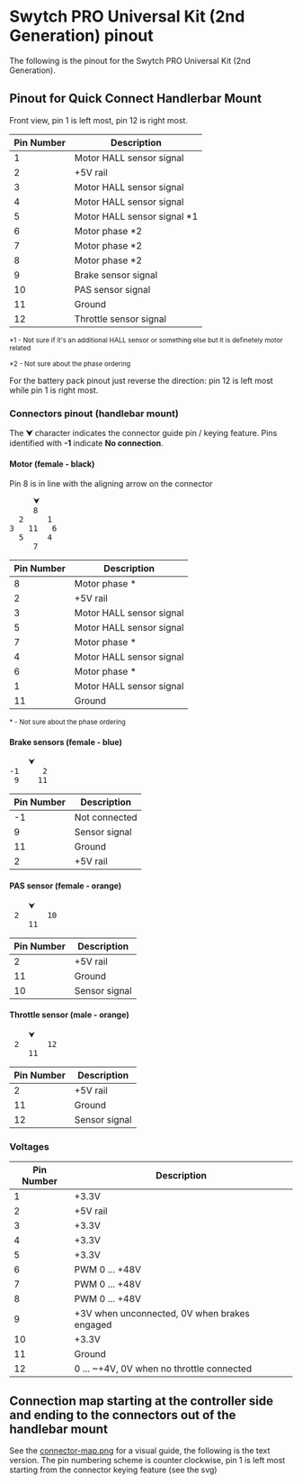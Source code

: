 # Swytch PRO Universal Kit (2nd Generation) pinout

The following is the pinout for the Swytch PRO Universal Kit (2nd Generation).

## Pinout for Quick Connect Handlerbar Mount

Front view, pin 1 is left most, pin 12 is right most.

| Pin Number | Description            
|------------|----------------------------
| 1          | Motor HALL sensor signal   
| 2          | +5V rail                  
| 3          | Motor HALL sensor signal 
| 4          | Motor HALL sensor signal 
| 5          | Motor HALL sensor signal *1
| 6          | Motor phase *2
| 7          | Motor phase *2             
| 8          | Motor phase *2            
| 9          | Brake sensor signal    
| 10         | PAS sensor signal    
| 11         | Ground               
| 12         | Throttle sensor signal  

<small>
*1 - Not sure if it's an additional HALL sensor or something else but it is definetely motor related

*2 - Not sure about the phase ordering
</small>


For the battery pack pinout just reverse the direction: pin 12 is left most while pin 1 is right most.


### Connectors pinout (handlebar mount)
The <strong>⮟</strong> character indicates the connector guide pin / keying feature. Pins identified with <strong>-1</strong> indicate <strong>No connection</strong>.

#### Motor (female - black)
Pin 8 is in line with the aligning arrow on the connector
<pre>
     ⮟
     8
  2     1
3   11   6
  5     4
     7
</pre>

| Pin Number | Description  
|------------|-----------------------
| 8          | Motor phase *   
| 2          | +5V rail   
| 3          | Motor HALL sensor signal   
| 5          | Motor HALL sensor signal   
| 7          | Motor phase *   
| 4          | Motor HALL sensor signal   
| 6          | Motor phase *   
| 1          | Motor HALL sensor signal   
| 11         | Ground   

<small>
* - Not sure about the phase ordering
</small>


#### Brake sensors (female - blue)

<pre>
    ⮟
-1     2
 9    11
</pre>

| Pin Number | Description  
|------------|-----------------------
| -1         | Not connected
| 9          | Sensor signal
| 11         | Ground
| 2          | +5V rail

#### PAS sensor (female - orange)

<pre>
    ⮟
 2      10
    11   
</pre>

| Pin Number | Description  
|------------|-----------------------
| 2          | +5V rail
| 11         | Ground
| 10         | Sensor signal

#### Throttle sensor (male - orange)

<pre>
    ⮟
 2      12
    11   
</pre>

| Pin Number | Description  
|------------|-----------------------
| 2          | +5V rail
| 11         | Ground
| 12         | Sensor signal

### Voltages

| Pin Number | Description            
|------------|----------------------------
| 1          | +3.3V
| 2          | +5V rail                  
| 3          | +3.3V
| 4          | +3.3V
| 5          | +3.3V
| 6          | PWM 0 ... +48V
| 7          | PWM 0 ... +48V             
| 8          | PWM 0 ... +48V            
| 9          | +3V when unconnected, 0V when brakes engaged
| 10         | +3.3V
| 11         | Ground               
| 12         | 0 ... ~+4V, 0V when no throttle connected


## Connection map starting at the controller side and ending to the connectors out of the handlebar mount
See the [connector-map.png](./connector-map.png) for a visual guide, the following is the text version. The pin numbering scheme is counter clockwise, pin 1 is left most starting from the connector keying feature (see the svg)